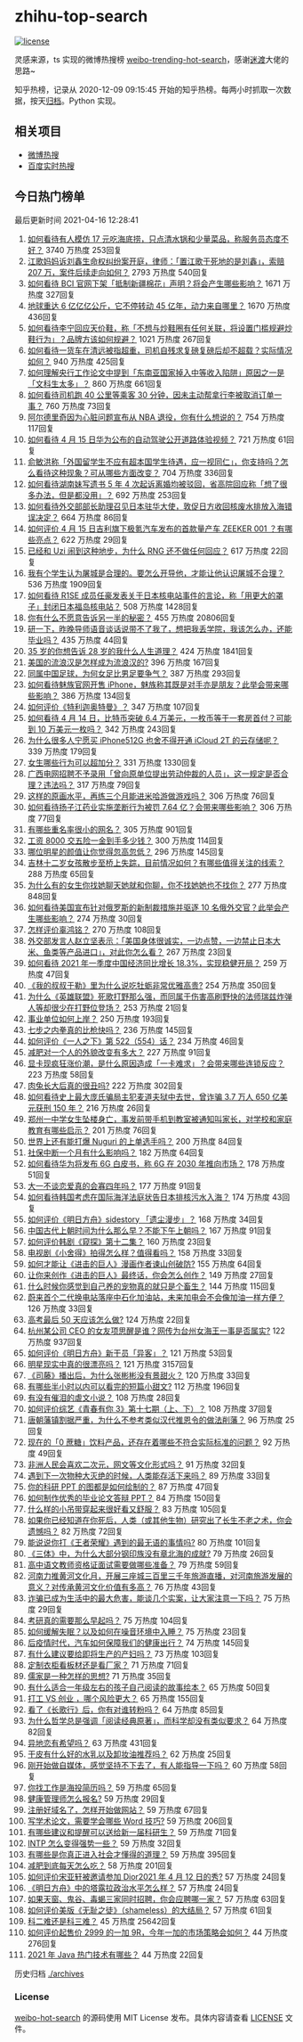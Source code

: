 # zhihu-top-search

[![license](https://img.shields.io/github/license/Arrackisarookie/zhihu-top-search)](https://github.com/Arrackisarookie/zhihu-top-search/blob/master/LICENSE)

灵感来源，ts 实现的微博热搜榜 [weibo-trending-hot-search](https://github.com/justjavac/weibo-trending-hot-search)，感谢[迷渡](https://github.com/justjavac)大佬的思路~

知乎热榜，记录从 2020-12-09 09:15:45 开始的知乎热榜。每两小时抓取一次数据，按天[归档](./archives)。Python 实现。

## 相关项目
+ [微博热搜](https://github.com/Arrackisarookie/weibo-hot-search)
+ [百度实时热搜](https://github.com/Arrackisarookie/baidu-hot-search)

## 今日热门榜单

<!-- Rank Begin -->

最后更新时间 2021-04-16 12:28:41

1. [如何看待有人模仿 17 元吃海底捞，只点清水锅和少量菜品，称服务员态度不好？](https://www.zhihu.com/question/454761669) 3740 万热度 253回复
1. [江歌妈妈诉刘鑫生命权纠纷案开庭，律师：「置江歌于死地的是刘鑫」，索赔 207 万，案件后续走向如何？](https://www.zhihu.com/question/454581804) 2793 万热度 540回复
1. [如何看待 BCI 官网下架「抵制新疆棉花」声明？将会产生哪些影响？](https://www.zhihu.com/question/454726503) 1671 万热度 327回复
1. [地球重达 6 亿亿亿公斤，它不停转动 45 亿年，动力来自哪里？](https://www.zhihu.com/question/445856066) 1670 万热度 436回复
1. [如何看待李宁回应天价鞋，称「不想与炒鞋圈有任何关联，将设置门槛规避炒鞋行为」？品牌方该如何规避？](https://www.zhihu.com/question/454729245) 1021 万热度 267回复
1. [如何看待一货车在清远被指超重，司机自残求复磅复磅后却不超载？实际情况如何？](https://www.zhihu.com/question/454555357) 940 万热度 425回复
1. [如何理解央行工作论文中提到「东南亚国家掉入中等收入陷阱」原因之一是「文科生太多」？](https://www.zhihu.com/question/454674600) 860 万热度 661回复
1. [如何看待司机跑 40 公里等乘客 30 分钟，因未主动帮拿行李被取消订单一事？](https://www.zhihu.com/question/454773564) 760 万热度 73回复
1. [阿尔德里奇因为心脏问题宣布从 NBA 退役，你有什么想说的？](https://www.zhihu.com/question/454845537) 754 万热度 117回复
1. [如何看待 4 月 15 日华为公布的自动驾驶公开道路体验视频？](https://www.zhihu.com/question/454824881) 721 万热度 61回复
1. [俞敏洪称「外国留学生不应有超本国学生待遇，应一视同仁」，你支持吗？怎么看待这种现象？可从哪些方面改变？](https://www.zhihu.com/question/454573527) 704 万热度 336回复
1. [如何看待湖南妹写遗书 5 年 4 次起诉离婚均被驳回，省高院回应称「想了很多办法，但是都没用」？](https://www.zhihu.com/question/454619249) 692 万热度 253回复
1. [如何看待外交部部长助理召见日本驻华大使，敦促日方收回核废水排放入海错误决定？](https://www.zhihu.com/question/454833440) 664 万热度 86回复
1. [如何评价 4 月 15 日吉利旗下极氪汽车发布的首款量产车 ZEEKER 001 ？有哪些亮点？](https://www.zhihu.com/question/454812488) 622 万热度 29回复
1. [已经和 Uzi 闹到这种地步，为什么 RNG 还不做任何回应？](https://www.zhihu.com/question/454575947) 617 万热度 22回复
1. [我有个学生认为屠城是合理的。要怎么开导他，才能让他认识屠城不合理？](https://www.zhihu.com/question/434467214) 536 万热度 1909回复
1. [如何看待 R1SE 成员任豪发表关于日本核电站事件的言论，称「用更大的罩子」封闭日本福岛核电站？](https://www.zhihu.com/question/454624217) 508 万热度 1428回复
1. [你有什么不愿意告诉另一半的秘密？](https://www.zhihu.com/question/320425310) 455 万热度 20806回复
1. [研一下，昨晚导师语音谈话说带不了我了，想把我丢学院，我该怎么办，还能毕业吗？](https://www.zhihu.com/question/454103100) 435 万热度 44回复
1. [35 岁的你想告诉 28 岁的我什么人生道理？](https://www.zhihu.com/question/345832687) 424 万热度 1841回复
1. [美国的流浪汉是怎样成为流浪汉的?](https://www.zhihu.com/question/27969524) 396 万热度 167回复
1. [同属中国足球，为何女足比男足要争气？](https://www.zhihu.com/question/454543468) 387 万热度 293回复
1. [如何看待魅族官网开售 iPhone，魅族称其既是对手亦是朋友？此举会带来哪些影响？](https://www.zhihu.com/question/454740910) 386 万热度 134回复
1. [如何评价《特利迦奥特曼》？](https://www.zhihu.com/question/452411548) 347 万热度 107回复
1. [如何看待 4 月 14 日，比特币突破 6.4 万美元，一枚币等于一套房首付？可能到 10 万美元一枚吗？](https://www.zhihu.com/question/454580485) 342 万热度 243回复
1. [为什么很多人宁愿买 iPhone512G 也舍不得开通 iCloud 2T 的云存储呢？](https://www.zhihu.com/question/448640443) 339 万热度 179回复
1. [女生哪些行为可以超加分？](https://www.zhihu.com/question/440624376) 331 万热度 1330回复
1. [广西电网招聘不予录用「曾向原单位提出劳动仲裁的人员」，这一规定是否合理？违法吗？](https://www.zhihu.com/question/454733200) 317 万热度 79回复
1. [这样的原画水平，再练三个月能进米哈游做游戏吗？](https://www.zhihu.com/question/454107461) 306 万热度 76回复
1. [如何看待扬子江药业实施垄断行为被罚 7.64 亿？会带来哪些影响？](https://www.zhihu.com/question/454725895) 306 万热度 77回复
1. [有哪些重名率很小的网名？](https://www.zhihu.com/question/371252088) 305 万热度 901回复
1. [工资 8000 交五险一金到手多少钱？](https://www.zhihu.com/question/372675379) 300 万热度 114回复
1. [哪位明星的颜值让你觉得忽高忽低？](https://www.zhihu.com/question/445285593) 296 万热度 145回复
1. [吉林十二岁女孩散步至桥上失踪，目前情况如何？有哪些值得关注的线索？](https://www.zhihu.com/question/454508025) 288 万热度 65回复
1. [为什么有的女生你找她聊天她就和你聊，你不找她她也不找你？](https://www.zhihu.com/question/438373759) 277 万热度 848回复
1. [如何看待美国宣布针对俄罗斯的新制裁措施并驱逐 10 名俄外交官？此举会产生哪些影响？](https://www.zhihu.com/question/454819327) 274 万热度 30回复
1. [怎样评价辜鸿铭？](https://www.zhihu.com/question/22157777) 270 万热度 108回复
1. [外交部发言人赵立坚表示：「美国身体很诚实，一边点赞，一边禁止日本大米、鱼类等产品进口」，对此你怎么看？](https://www.zhihu.com/question/454785098) 267 万热度 23回复
1. [如何看待 2021 年一季度中国经济同比增长 18.3%，实现稳健开局？](https://www.zhihu.com/question/454899787) 259 万热度 47回复
1. [《我的叔叔于勒》里为什么说吃牡蛎非常优雅高贵?](https://www.zhihu.com/question/28850652) 254 万热度 350回复
1. [为什么《英雄联盟》死歌打野那么强，而同属于伤害高刷野快的法师瑞兹炸弹人等却很少在打野位登场？](https://www.zhihu.com/question/454592134) 253 万热度 21回复
1. [事业单位如何上岸？](https://www.zhihu.com/question/345511835) 250 万热度 193回复
1. [七步之内拳真的比枪快吗？](https://www.zhihu.com/question/454275574) 236 万热度 145回复
1. [如何评价《一人之下》第 522（554）话？](https://www.zhihu.com/question/454819684) 234 万热度 46回复
1. [减肥对一个人的外貌改变有多大？](https://www.zhihu.com/question/61341208) 227 万热度 91回复
1. [显卡现疯狂涨价潮，是什么原因造成「一卡难求」？会带来哪些连锁反应？](https://www.zhihu.com/question/454542403) 223 万热度 58回复
1. [肉兔长大后真的很丑吗?](https://www.zhihu.com/question/385649301) 222 万热度 302回复
1. [如何看待史上最大庞氏骗局主犯麦道夫狱中去世，曾诈骗 3.7 万人 650 亿美元获刑 150 年？](https://www.zhihu.com/question/454662901) 216 万热度 26回复
1. [郑州一中学女生坠楼身亡，事发前带手机到教室被通知叫家长，对学校和家庭教育有哪些启示？](https://www.zhihu.com/question/454720911) 201 万热度 76回复
1. [世界上还有能打爆 Nuguri 的上单选手吗？](https://www.zhihu.com/question/454170694) 200 万热度 84回复
1. [社保中断一个月有什么影响吗？](https://www.zhihu.com/question/304891093) 182 万热度 64回复
1. [如何看待华为将发布 6G 白皮书，称 6G 在 2030 年推向市场？](https://www.zhihu.com/question/454398582) 178 万热度 51回复
1. [大一不谈恋爱真的会寡四年吗？](https://www.zhihu.com/question/453236394) 177 万热度 91回复
1. [如何看待韩国考虑在国际海洋法庭状告日本排核污水入海？](https://www.zhihu.com/question/454716417) 174 万热度 43回复
1. [如何评价《明日方舟》sidestory 「遗尘漫步」？](https://www.zhihu.com/question/453972400) 168 万热度 34回复
1. [中国古代上朝时间为什么那么早？不能下午上朝吗？](https://www.zhihu.com/question/454170787) 167 万热度 91回复
1. [如何评价韩剧《窥探》第十二集？](https://www.zhihu.com/question/454628316) 160 万热度 23回复
1. [电视剧《小舍得》拍得怎么样？值得看吗？](https://www.zhihu.com/question/454098944) 158 万热度 33回复
1. [如何才能让《进击的巨人》漫画作者谏山创破防?](https://www.zhihu.com/question/447889919) 155 万热度 64回复
1. [让你来创作《进击的巨人》最终话，你会怎么创作？](https://www.zhihu.com/question/453614651) 149 万热度 27回复
1. [什么时候你感觉到自己养的宠物真的就只是个畜生？](https://www.zhihu.com/question/344278401) 144 万热度 115回复
1. [蔚来首个二代换电站落座中石化加油站，未来加电会不会像加油一样方便？](https://www.zhihu.com/question/454783383) 126 万热度 33回复
1. [高考最后 50 天应该怎么做?](https://www.zhihu.com/question/454505335) 124 万热度 22回复
1. [杭州某公司 CEO 的女友项思醒是谁？网传为台州女海王一事是否属实?](https://www.zhihu.com/question/453937756) 122 万热度 937回复
1. [如何评价《明日方舟》新干员「异客」？](https://www.zhihu.com/question/454053412) 121 万热度 53回复
1. [明星现实中真的很漂亮吗？](https://www.zhihu.com/question/279205349) 121 万热度 3157回复
1. [《司藤》播出后，为什么张彬彬没有景甜火？](https://www.zhihu.com/question/453444369) 120 万热度 33回复
1. [有哪些半小时以内可以看完的短篇小甜文?](https://www.zhihu.com/question/438057405) 112 万热度 196回复
1. [有没有催泪的虐文小说？](https://www.zhihu.com/question/437052793) 108 万热度 28回复
1. [如何评价综艺《青春有你 3》第十七期（上、下）？](https://www.zhihu.com/question/454795643) 108 万热度 37回复
1. [唐朝藩镇割据严重，为什么不参考类似汉代推恩令的做法削藩？](https://www.zhihu.com/question/453840843) 96 万热度 25回复
1. [现在的「0 蔗糖」饮料产品，还存在着哪些不符合实际标准的问题？](https://www.zhihu.com/question/454816440) 92 万热度 49回复
1. [非洲人民会喜欢二次元，网文等文化形式吗？](https://www.zhihu.com/question/452958594) 91 万热度 32回复
1. [遇到下一次物种大灭绝的时候，人类能存活下来吗？](https://www.zhihu.com/question/447509059) 89 万热度 33回复
1. [你的科研 PPT 的图都是如何绘制的？](https://www.zhihu.com/question/353575061) 87 万热度 47回复
1. [如何制作优秀的毕业论文答辩 PPT？](https://www.zhihu.com/question/23221029) 84 万热度 150回复
1. [什么样的小吊带穿起来很好看又舒服？](https://www.zhihu.com/question/446715939) 83 万热度 105回复
1. [如果你已经知道在你死后，人类（或其他生物）研究出了长生不老之术，你会遗憾吗？](https://www.zhihu.com/question/454694108) 82 万热度 72回复
1. [能说说你打《王者荣耀》遇到的最无语的事情吗?](https://www.zhihu.com/question/447871866) 80 万热度 101回复
1. [《三体》中，为什么大部分钢印族没有章北海的成就?](https://www.zhihu.com/question/446823072) 79 万热度 26回复
1. [高中语文教师资格证面试需要做哪些准备？](https://www.zhihu.com/question/38088949) 79 万热度 59回复
1. [河南力推黄河文化月，开展三座城三百里三千年旅游直播，对河南旅游发展的意义？对传承黄河文化价值有多高？](https://www.zhihu.com/question/454790612) 76 万热度 43回复
1. [诈骗已成为生活中的最大危害，能谈几个实案，让大家注意一下吗？](https://www.zhihu.com/question/450849631) 75 万热度 29回复
1. [考研真的需要那么早起吗？](https://www.zhihu.com/question/453051286) 75 万热度 104回复
1. [如何缓解失眠？以及如何在噪音环境中入睡？](https://www.zhihu.com/question/454276110) 75 万热度 23回复
1. [后疫情时代，汽车如何保障我们的健康出行？](https://www.zhihu.com/question/454443862) 74 万热度 145回复
1. [有什么建议要给即将生产的产妇吗？](https://www.zhihu.com/question/442430121) 73 万热度 103回复
1. [定制衣柜看板材还是看厂家？](https://www.zhihu.com/question/442506514) 71 万热度 71回复
1. [儒家是一种怎样的思想?](https://www.zhihu.com/question/453482426) 71 万热度 35回复
1. [有什么适合一年级左右的孩子自己阅读的故事绘本？](https://www.zhihu.com/question/380941515) 65 万热度 50回复
1. [打工 VS 创业 ，哪个风险更大？](https://www.zhihu.com/question/445185445) 65 万热度 155回复
1. [看了《长歌行》后，你有对谁转粉吗？](https://www.zhihu.com/question/453804297) 64 万热度 85回复
1. [为什么哲学总是强调「阅读经典原著」，而科学却没有类似要求？](https://www.zhihu.com/question/20635766) 64 万热度 82回复
1. [异地恋有希望吗？](https://www.zhihu.com/question/451627134) 63 万热度 431回复
1. [干皮有什么好的水乳以及卸妆油推荐吗？](https://www.zhihu.com/question/446712819) 62 万热度 25回复
1. [刚开始做自媒体，感觉坚持不下去了，有人能指导一下吗？](https://www.zhihu.com/question/450207099) 60 万热度 58回复
1. [你找工作是海投简历吗？](https://www.zhihu.com/question/449426496) 59 万热度 65回复
1. [健康管理师怎么报名?](https://www.zhihu.com/question/449073697) 59 万热度 29回复
1. [注册好域名了，怎样开始做网站？](https://www.zhihu.com/question/30041027) 59 万热度 67回复
1. [写学术论文，需要学会哪些 Word 技巧?](https://www.zhihu.com/question/28122209) 59 万热度 206回复
1. [有哪些建议和提醒可以送给新一届科研生？](https://www.zhihu.com/question/448966946) 59 万热度 71回复
1. [INTP 怎么变得强势一些？](https://www.zhihu.com/question/423841337) 59 万热度 32回复
1. [有哪些是你真正进入社会才懂得的道理？](https://www.zhihu.com/question/297880330) 59 万热度 395回复
1. [减肥到底每天怎么吃？](https://www.zhihu.com/question/307548178) 58 万热度 201回复
1. [如何评价宋亚轩被邀请参加 Dior2021 年 4 月 12 日的秀?](https://www.zhihu.com/question/454411915) 57 万热度 24回复
1. [《明日方舟》中的塔露拉政治水平怎么样？](https://www.zhihu.com/question/454406141) 57 万热度 24回复
1. [如果天窗、鬼谷、毒蝎三家同时招聘，你会应聘哪一家？](https://www.zhihu.com/question/453932830) 57 万热度 63回复
1. [如何评价美版《无耻之徒》（shameless）的大结局？](https://www.zhihu.com/question/454146963) 57 万热度 61回复
1. [科二难还是科三难？](https://www.zhihu.com/question/282262464) 45 万热度 25642回复
1. [如何评价起售价 2999 的一加 9R，今年一加的市场策略会如何？](https://www.zhihu.com/question/454761959) 44 万热度 276回复
1. [2021 年 Java 热门技术有哪些？](https://www.zhihu.com/question/453139098) 44 万热度 22回复
<!-- Rank End -->

历史归档 [./archives](./archives)

### License

[weibo-hot-search](https://github.com/Arrackisarookie/zhihu-top-search) 的源码使用 MIT License 发布。具体内容请查看 [LICENSE](./LICENSE) 文件。
